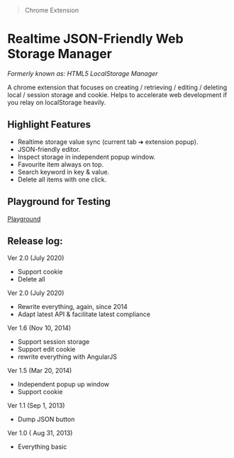 > Chrome Extension

# Realtime JSON-Friendly Web Storage Manager

*Formerly known as: HTML5 LocalStorage Manager*

A chrome extension that focuses on creating / retrieving / editing / deleting local / session storage and cookie.
Helps to accelerate web development if you relay on localStorage heavily.

## Highlight Features

- Realtime storage value sync (current tab ➜ extension popup).
- JSON-friendly editor.
- Inspect storage in independent popup window. 
- Favourite item always on top.
- Search keyword in key & value.
- Delete all items with one click.

## Playground for Testing

[Playground](https://andrelion.github.io/html5-localstorage-manager/playground/)

## Release log:

Ver 2.0 (July 2020)
  - Support cookie
  - Delete all

Ver 2.0 (July 2020)
  - Rewrite everything, again, since 2014
  - Adapt latest API & facilitate latest compliance 

Ver 1.6 (Nov 10, 2014)
  - Support session storage
  - Support edit cookie
  - rewrite everything with AngularJS

Ver 1.5 (Mar 20, 2014)
  - Independent popup up window
  - Support cookie

Ver 1.1 (Sep 1, 2013)
  - Dump JSON button

Ver 1.0 ( Aug 31, 2013)
  - Everything basic
